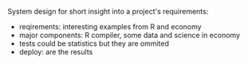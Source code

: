 System design for short insight into a project's requirements:

* reqirements: interesting examples from R and economy
* major components: R compiler, some data and science in economy
* tests could be statistics but they are ommited
* deploy: are the results
